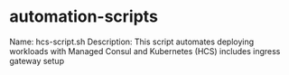 # automation-scripts

Name: hcs-script.sh
Description: This script automates deploying workloads with Managed Consul and Kubernetes (HCS) includes ingress gateway setup
